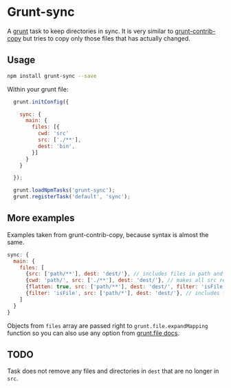 # Grunt-sync

A [grunt](http://github.com/gruntjs/grunt/) task to keep directories in sync.
It is very similar to [grunt-contrib-copy](https://github.com/gruntjs/grunt-contrib-copy) but
tries to copy only those files that has actually changed.

## Usage

```bash
npm install grunt-sync --save
```

Within your grunt file:

```javascript
  grunt.initConfig({

    sync: {
      main: {
        files: [{
          cwd: 'src'
          src: ['./**'],
          dest: 'bin',
        }]
      }
    }

  });

  grunt.loadNpmTasks('grunt-sync');
  grunt.registerTask('default', 'sync');
```

## More examples
Examples taken from grunt-contrib-copy, because syntax is almost the same.
```javascript
sync: {
  main: {
    files: [
      {src: ['path/**'], dest: 'dest/'}, // includes files in path and its subdirs
      {cwd: 'path/', src: ['./**'], dest: 'dest/'}, // makes all src relative to cwd
      {flatten: true, src: ['path/**'], dest: 'dest/', filter: 'isFile'} // flattens results to a single level
      {filter: 'isFile', src: ['path/*'], dest: 'dest/'}, // includes files in path
    ]
  }
}
```

Objects from `files` array are passed right to `grunt.file.expandMapping` function so you can also use any option from [grunt.file docs](https://github.com/gruntjs/grunt/wiki/grunt.file).


## TODO
Task does not remove any files and directories in `dest` that are no longer in `src`.
